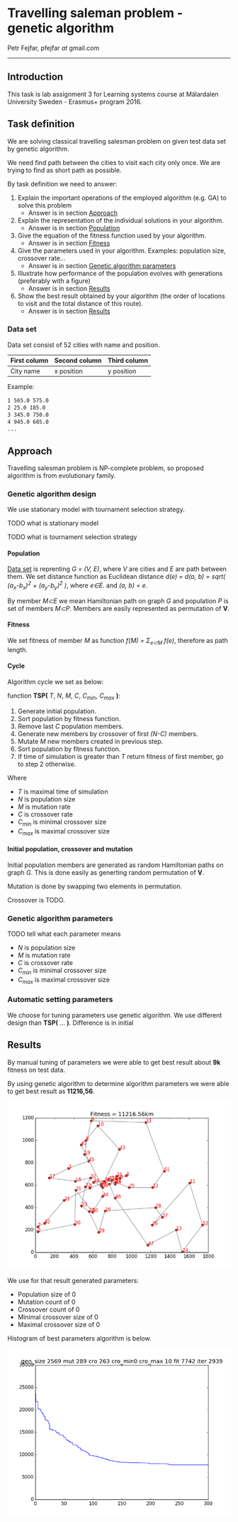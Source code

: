 # Travelling saleman problem - genetic algorithm

Petr Fejfar, pfejfar _at_ gmail.com

---

## Introduction

This task is lab assignment 3 for Learning systems course at Mälardalen University Sweden - Erasmus+ program 2016.

## Task definition

We are solving classical travelling salesman problem on given test data set by genetic algorithm.

We need find path between the cities to visit each city only once. We are trying to find as short path as possible.

By task definition we need to answer:

1. Explain the important operations of the employed algorithm (e.g. GA) to solve this problem
    - Answer is in section [Approach](#approach)
2. Explain the representation of the individual solutions in your algorithm.
    - Answer is in section [Population](#population)
3. Give the equation of the fitness function used by your algorithm.
    - Answer is in section [Fitness](#fitness)
4. Give the parameters used in your algorithm. Examples: population size, crossover rate…
    - Answer is in section [Genetic algorithm parameters](#parameters)
5. Illustrate how performance of the population evolves with generations (preferably with a figure)
    - Answer is in section [Results](#results)
6. Show the best result obtained by your algorithm (the order of locations to visit and the total distance of this route).
    - Answer is in section [Results](#results)

### Data set <a name="dataset"></a>

Data set consist of 52 cities with name and position.

| First column  | Second column | Third column  |
| ------------- |---------------| --------------|
| City name     | x position    | y position    |


Example:

    1 565.0 575.0
    2 25.0 185.0
    3 345.0 750.0
    4 945.0 685.0
    ...


## Approach <a name="approach"></a>

Travelling salesman problem is NP-complete problem, so proposed algorithm is from evolutionary family.

### Genetic algorithm design

We use stationary model with tournament selection strategy.

TODO what is stationary model

TODO what is tournament selection strategy

#### Population <a name="population"></a>

[Data set](#dataset) is reprenting *G = (V, E)*, where *V* are cities and *E* are path between them. We set distance function as Euclidean distance *d(e) = d(a, b) = sqrt( (a<sub>x</sub>-b<sub>x</sub>)<sup>2</sup> + (a<sub>y</sub>-b<sub>y</sub>)<sup>2</sup> )*, where *e&#8712;E.* and *(a, b) = e*.

By member *M&#8834;E* we mean Hamiltonian path on graph *G* and population *P* is set of members *M&#8834;P*. Members are easily represented as permutation of **V**.

#### Fitness <a name="fitness"></a>

We set fitness of member *M* as function *f(M) = &#931;<sub>e&#8834;M</sub> f(e)*, therefore as path length.

#### Cycle

Algorithm cycle we set as below:

function **TSP(** *T*, *N*, *M*, *C*, *C<sub>min</sub>*, *C<sub>max</sub>* **)**:

1. Generate initial population.
2. Sort population by fitness function.
3. Remove last *C* population members.
4. Generate new members by crossover of first *(N-C)* members.
5. Mutate *M* new members created in previous step.
6. Sort population by fitness function.
7. If time of simulation is greater than *T* return fitness of first member, go to step 2 otherwise.

Where

- *T* is maximal time of simulation
- *N* is population size
- *M* is mutation rate
- *C* is crossover rate
- *C<sub>min</sub>* is minimal crossover size
- *C<sub>max</sub>* is maximal crossover size

#### Initial population, crossover and mutation

Initial population members are generated as random Hamiltonian paths on graph *G*. This is done easily as generting random permutation of **V**.

Mutation is done by swapping two elements in permutation.

Crossover is TODO.



### Genetic algorithm parameters <a name="parameters"></a>

TODO tell what each parameter means

- *N* is population size
- *M* is mutation rate
- *C* is crossover rate
- *C<sub>min</sub>* is minimal crossover size
- *C<sub>max</sub>* is maximal crossover size

### Automatic setting parameters

We choose for tuning parameters use genetic algorithm. We use different design than **TSP(** ... **)**. Difference is in initial

## Results <a name="results"></a>

By manual tuning of parameters we were able to get best result about **9k** fitness on test data.

By using genetic algorithm to determine algorithm parameters we were able to get best result as **11216,56**.

![Best path](/doc/img/best_result.png "Best path")

We use for that result generated parameters:
- Population size of 0
- Mutation count of 0
- Crossover count of 0
- Minimal crossover size of 0
- Maximal crossover size of 0

Histogram of best parameters algorithm is below.

![Best algorithm - fitness histogram](/doc/img/best_alg_fitnes_hist.png "Best algorithm - fitness histogram")
